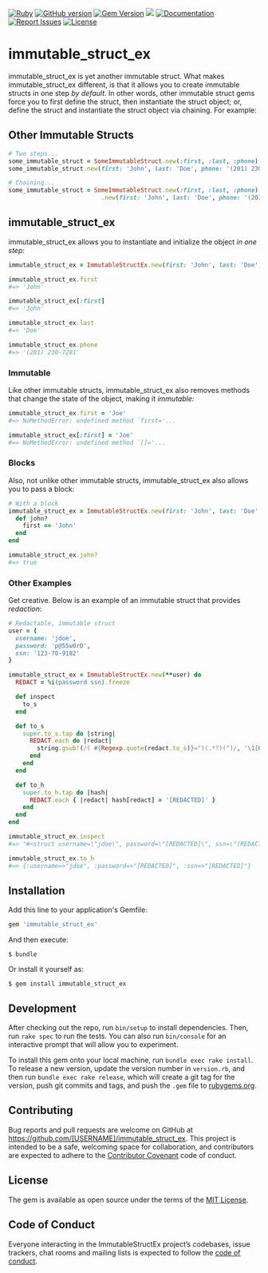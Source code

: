 [![Ruby](https://github.com/gangelo/immutable_struct_ex/actions/workflows/ruby.yml/badge.svg)](https://github.com/gangelo/immutable_struct_ex/actions/workflows/ruby.yml)
[![GitHub version](http://badge.fury.io/gh/gangelo%2Fimmutable_struct_ex.svg?refresh=7)](https://badge.fury.io/gh/gangelo%2Fimmutable_struct_ex)
[![Gem Version](https://badge.fury.io/rb/immutable_struct_ex.svg?refresh=7)](https://badge.fury.io/rb/immutable_struct_ex)
[![](http://ruby-gem-downloads-badge.herokuapp.com/immutable_struct_ex?type=total)](http://www.rubydoc.info/gems/immutable_struct_ex/)
[![Documentation](http://img.shields.io/badge/docs-rdoc.info-blue.svg)](http://www.rubydoc.info/gems/immutable_struct_ex/)
[![Report Issues](https://img.shields.io/badge/report-issues-red.svg)](https://github.com/gangelo/immutable_struct_ex/issues)
[![License](http://img.shields.io/badge/license-MIT-yellowgreen.svg)](#license)

# immutable_struct_ex

immutable_struct_ex is yet another immutable struct. What makes immutable_struct_ex different, is that it allows you to create immutable structs in one step _by default_. In other words, other immutable struct gems force you to first define the struct, then instantiate the struct object; or, define the struct and instantiate the struct object via chaining. For example:

## Other Immutable Structs

```ruby
# Two steps...
some_immutable_struct = SomeImmutableStruct.new(:first, :last, :phone)
some_immutable_struct.new(first: 'John', last: 'Doe', phone: '(201) 230-7281')

# Chaining...
some_immutable_struct = SomeImmutableStruct.new(:first, :last, :phone)
                          .new(first: 'John', last: 'Doe', phone: '(201) 230-7281')
```

## immutable_struct_ex
immutable_struct_ex allows you to instantiate and initialize the object _in one step:_

```ruby
immutable_struct_ex = ImmutableStructEx.new(first: 'John', last: 'Doe', phone: '(201) 230-7281')

immutable_struct_ex.first
#=> 'John'

immutable_struct_ex[:first]
#=> 'John'

immutable_struct_ex.last
#=> 'Doe'

immutable_struct_ex.phone
#=> '(201) 230-7281'
```
### Immutable
Like other immutable structs, immutable_struct_ex also removes methods that change the state of the object, making it _immutable:_

```ruby
immutable_struct_ex.first = 'Joe'
#=> NoMethodError: undefined method `first='...

immutable_struct_ex[:first] = 'Joe'
#=> NoMethodError: undefined method `[]='...
```

### Blocks
Also, not unlike other immutable structs, immutable_struct_ex also allows you to pass a block:

```ruby
# With a block
immutable_struct_ex = ImmutableStructEx.new(first: 'John', last: 'Doe', phone: '(201) 230-7281') do
  def john?
    first == 'John'
  end
end

immutable_struct_ex.john?
#=> true
```

### Other Examples
Get creative. Below is an example of an immutable struct that provides _redaction_:

```ruby
# Redactable, immutable struct
user = {
  username: 'jdoe',
  password: 'p@55w0rD',
  ssn: '123-70-9182'
}

immutable_struct_ex = ImmutableStructEx.new(**user) do
  REDACT = %i(password ssn).freeze

  def inspect
    to_s
  end

  def to_s
    super.to_s.tap do |string|
      REDACT.each do |redact|
        string.gsub!(/( #{Regexp.quote(redact.to_s)}=")(.*?)(")/, '\1[REDACTED]\3')
      end
    end
  end

  def to_h
    super.to_h.tap do |hash|
      REDACT.each { |redact| hash[redact] = '[REDACTED]' }
    end
  end
end

immutable_struct_ex.inspect
#=> "#<struct username=\"jdoe\", password=\"[REDACTED]\", ssn=\"[REDACTED]\">"

immutable_struct_ex.to_h
#=> {:username=>"jdoe", :password=>"[REDACTED]", :ssn=>"[REDACTED]"}
```

## Installation

Add this line to your application's Gemfile:

```ruby
gem 'immutable_struct_ex'
```

And then execute:

    $ bundle

Or install it yourself as:

    $ gem install immutable_struct_ex

## Development

After checking out the repo, run `bin/setup` to install dependencies. Then, run `rake spec` to run the tests. You can also run `bin/console` for an interactive prompt that will allow you to experiment.

To install this gem onto your local machine, run `bundle exec rake install`. To release a new version, update the version number in `version.rb`, and then run `bundle exec rake release`, which will create a git tag for the version, push git commits and tags, and push the `.gem` file to [rubygems.org](https://rubygems.org).

## Contributing

Bug reports and pull requests are welcome on GitHub at https://github.com/[USERNAME]/immutable_struct_ex. This project is intended to be a safe, welcoming space for collaboration, and contributors are expected to adhere to the [Contributor Covenant](http://contributor-covenant.org) code of conduct.

## License

The gem is available as open source under the terms of the [MIT License](https://opensource.org/licenses/MIT).

## Code of Conduct

Everyone interacting in the ImmutableStructEx project’s codebases, issue trackers, chat rooms and mailing lists is expected to follow the [code of conduct](https://github.com/[USERNAME]/immutable_struct_ex/blob/master/CODE_OF_CONDUCT.md).

